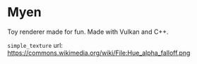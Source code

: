 # Myen
Toy renderer made for fun. 
Made with Vulkan and C++.

`simple_texture` url: https://commons.wikimedia.org/wiki/File:Hue_alpha_falloff.png

